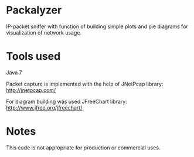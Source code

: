 # Packalyzer

IP-packet sniffer with function of building simple plots and pie diagrams for visualization of network usage.

# Tools used
Java 7

Packet capture is implemented with the help of JNetPcap library: http://jnetpcap.com/

For diagram building was used JFreeChart library: http://www.jfree.org/jfreechart/

# Notes
This code is not appropriate for production or commercial uses.
